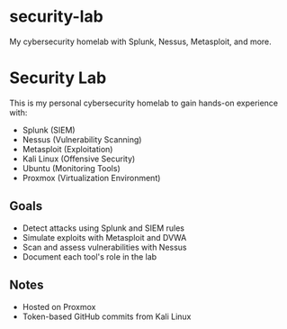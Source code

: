 # security-lab
My cybersecurity homelab with Splunk, Nessus, Metasploit, and more.
# Security Lab

This is my personal cybersecurity homelab to gain hands-on experience with:
- Splunk (SIEM)
- Nessus (Vulnerability Scanning)
- Metasploit (Exploitation)
- Kali Linux (Offensive Security)
- Ubuntu (Monitoring Tools)
- Proxmox (Virtualization Environment)

## Goals
- Detect attacks using Splunk and SIEM rules
- Simulate exploits with Metasploit and DVWA
- Scan and assess vulnerabilities with Nessus
- Document each tool's role in the lab

## Notes
- Hosted on Proxmox
- Token-based GitHub commits from Kali Linux
